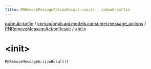 ```yaml
---
title: PNRemoveMessageActionResult.<init> - pubnub-kotlin
---
```


[pubnub-kotlin](../../index.html) / [com.pubnub.api.models.consumer.message_actions](../index.html) / [PNRemoveMessageActionResult](index.html) / [&lt;init&gt;](./-init-.html)

# &lt;init&gt;

`PNRemoveMessageActionResult()`